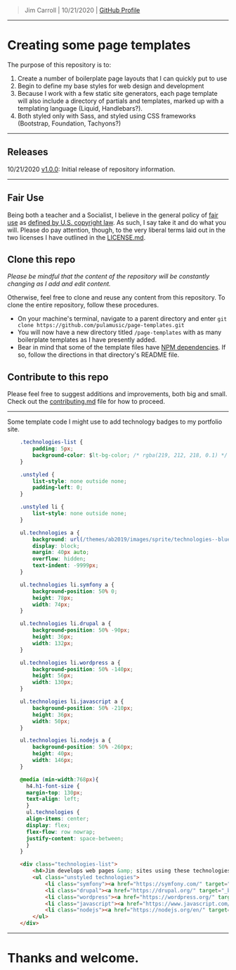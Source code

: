> Jim Carroll |
> 10/21/2020 |
> [GitHub Profile](https://github.com/pulamusic)

---

# Creating some page templates

The purpose of this repository is to:
1. Create a number of boilerplate page layouts that I can quickly put to use
2. Begin to define my base styles for web design and development
3. Because I work with a few static site generators, each page template will also include a directory of partials and templates, marked up with a templating language (Liquid, Handlebars?).
4. Both styled only with Sass, and styled using CSS frameworks (Bootstrap, Foundation, Tachyons?)

---

## Releases

10/21/2020 [v1.0.0](https://github.com/pulamusic/page-templates/releases/tag/v1.0.0): Initial release of repository information.

---

## Fair Use

Being both a teacher and a Socialist, I believe in the general policy of [fair use](https://www.copyright.gov/fair-use/more-info.html "Fair Use") as [defined by U.S. copyright law](https://www.copyright.gov/title17/92chap1.html#107 "Copyright Law"). As such, I say take it and do what you will. Please do pay attention, though, to the very liberal terms laid out in the two licenses I have outlined in the [LICENSE.md](https://github.com/pulamusic/page-templates/blob/master/LICENSE.md "Licenses").

## Clone this repo

*Please be mindful that the content of the repository will be constantly changing as I add and edit content.*

Otherwise, feel free to clone and reuse any content from this repository. To clone the entire repository, follow these procedures.
* On your machine's terminal, navigate to a parent directory and enter `git clone https://github.com/pulamusic/page-templates.git`
* You will now have a new directory titled `/page-templates` with as many boilerplate templates as I have presently added.
* Bear in mind that some of the template files have [NPM dependencies](https://www.npmjs.com/). If so, follow the directions in that directory's README file.

## Contribute to this repo

Please feel free to suggest additions and improvements, both big and small. Check out the [contributing.md](https://github.com/pulamusic/page-templates/blob/master/contributing.md) file for how to proceed.

---

Some template code I might use to add technology badges to my portfolio site.

```css
	.technologies-list {
		padding: 5px;
		background-color: $lt-bg-color; /* rgba(219, 212, 218, 0.1) */
	}

	.unstyled {
	    list-style: none outside none;
	    padding-left: 0;
	}

	.unstyled li {
	    list-style: none outside none;
	}

	ul.technologies a {
	    background: url(/themes/ab2019/images/sprite/technologies--blue-dark.svg) no-repeat 50% 0;
	    display: block;
	    margin: 40px auto;
	    overflow: hidden;
	    text-indent: -9999px;
	}

	ul.technologies li.symfony a {
	    background-position: 50% 0;
	    height: 78px;
	    width: 74px;
	}

	ul.technologies li.drupal a {
	    background-position: 50% -90px;
	    height: 36px;
	    width: 132px;
	}

	ul.technologies li.wordpress a {
	    background-position: 50% -140px;
	    height: 56px;
	    width: 130px;
	}

	ul.technologies li.javascript a {
	    background-position: 50% -210px;
	    height: 36px;
	    width: 50px;
	}

	ul.technologies li.nodejs a {
	    background-position: 50% -260px;
	    height: 40px;
	    width: 146px;
	}

	@media (min-width:768px){
	  h4.h1-font-size {
      margin-top: 130px;
      text-align: left;
	  }
	  ul.technologies {
      align-items: center;
      display: flex;
      flex-flow: row nowrap;
      justify-content: space-between;
	  }
	}
```

```html
	<div class="technologies-list">
		<h4>Jim develops web pages &amp; sites using these technologies (and others)</h4>
		<ul class="unstyled technologies">
			<li class="symfony"><a href="https://symfony.com/" target="_blank">Symfony</a></li>
			<li class="drupal"><a href="https://drupal.org/" target="_blank">Drupal</a></li>
			<li class="wordpress"><a href="https://wordpress.org/" target="_blank">WordPress</a></li>
			<li class="javascript"><a href="https://www.javascript.com/" target="_blank">JavaScript</a></li>
			<li class="nodejs"><a href="https://nodejs.org/en/" target="_blank">NodeJS</a></li>
		</ul>
	</div>
```

---

# Thanks and welcome.
